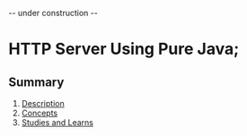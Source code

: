 -- under construction --

# HTTP Server Using Pure Java;

## Summary
1. [Description](#description)
2. [Concepts](#concepts)
3. [Studies and Learns](#study-and-learns)